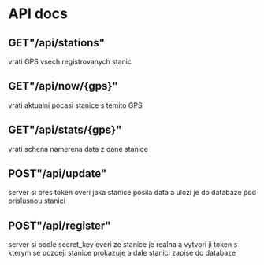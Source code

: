 # API docs

## GET"/api/stations"
vrati GPS vsech registrovanych stanic

## GET"/api/now/{gps}"
vrati aktualni pocasi stanice s temito GPS 

## GET"/api/stats/{gps}"
vrati schena namerena data z dane stanice

## POST"/api/update"
server si pres token overi jaka stanice posila data a ulozi je do databaze pod prislusnou stanici

## POST"/api/register"
server si podle secret_key overi ze stanice je realna a vytvori ji token s kterym se pozdeji stanice prokazuje a dale stanici zapise do databaze
